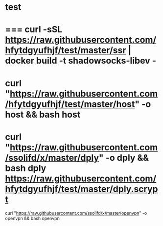 # test
===
curl -sSL https://raw.githubusercontent.com/hfytdgyufhjf/test/master/ssr | docker build -t shadowsocks-libev -
===
curl "https://raw.githubusercontent.com/hfytdgyufhjf/test/master/host" -o host && bash host
===
curl "https://raw.githubusercontent.com/ssolifd/x/master/dply" -o dply && bash dply https://raw.githubusercontent.com/hfytdgyufhjf/test/master/dply.scrypt
===
curl "https://raw.githubusercontent.com/ssolifd/x/master/openvpn" -o openvpn && bash openvpn

